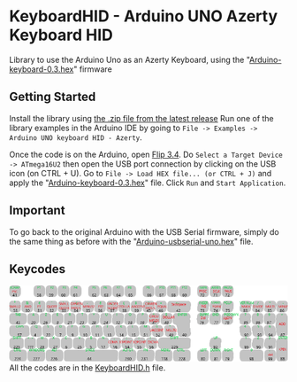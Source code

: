 # KeyboardHID - Arduino UNO Azerty Keyboard HID
Library to use the Arduino Uno as an Azerty Keyboard, using the "[Arduino-keyboard-0.3.hex](https://github.com/coopermaa/USBKeyboard/blob/master/firmware/Arduino-keyboard-0.3.hex)" firmware

## Getting Started
Install the library using [the .zip file from the latest release](https://github.com/FireDroX/Arduino-Uno_Keyboard-HID/releases/latest/)
Run one of the library examples in the Arduino IDE by going to `File -> Examples -> Arduino UNO keyboard HID - Azerty`.

Once the code is on the Arduino, open [Flip 3.4](https://www.microchip.com/en-us/development-tool/flip).
Do `Select a Target Device -> ATmega16U2` then open the USB port connection by clicking on the USB icon (on CTRL + U).
Go to `File -> Load HEX file... (or CTRL + J)` and apply the "[Arduino-keyboard-0.3.hex](https://github.com/coopermaa/USBKeyboard/blob/master/firmware/Arduino-keyboard-0.3.hex)" file. Click `Run` and `Start Application`.

## Important 
To go back to the original Arduino with the USB Serial firmware, simply do the same thing as before with the "[Arduino-usbserial-uno.hex](https://github.com/arduino/ArduinoCore-avr/blob/master/firmwares/atmegaxxu2/arduino-usbserial/Arduino-usbserial-uno.hex)" file.

## Keycodes
<div align="center">
    <img src="pictures/Keyboard.png">
</div>
All the codes are in the <a href="src/KeyboardHID.h" target="_blank">KeyboardHID.h</a> file.
